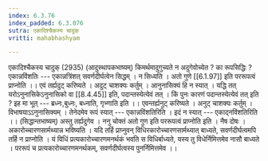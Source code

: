 ```yaml
---
index: 6.3.76
index_padded: 6.3.076
sutra: एकादिश्चैकस्य चादुक्
vritti: mahabhashyam

---
```

 एकादिश्चैकस्य चादुक् (2935) (आदुस्थापकभाष्यम्) किमर्थमादुगुच्यते न अदुगेवोच्येत ? का रूपसिद्धिः ? एकान्नविंशतिः --- एकान्नत्रिंशत् सवर्णदीर्घत्वेन सिद्धम् । न सिध्यति । अतो गुणे [[6.1.97]] इति पररूपत्वं प्राप्नोति ।। एवं तर्ह्यदुट् करिष्यते । अदुट् चाशक्यः कर्तुम् । आनुनासिक्यं हि न स्यात् । यद्धि तत् यरोऽनुनासिकेऽनुनासिको वा [[8.4.45]] इति, पदान्तस्येत्येवं तत् । किं पुनः कारणं पदान्तस्येत्येवं तत् इति ? इह मा भूत् --- ब्रध्नः,बुध्नः, बध्नाति, गृभ्णाति इति ।। एवन्तर्ह्यनुट् करिष्यते । अनुट् चाशक्यः कर्तुम् । विभाषयाऽऽनुनासिक्यम् । तेनेदमेव रूपं स्यात् --- एकान्नविंशतिरिति । इदं न स्यात् --- एकाद्नविंशतिरिति ।। (सिद्धान्तभाष्यम्) अस्तु तर्ह्यदुगेव । ननु चोक्तं अतो गुण इति पररूपत्वं प्राप्नोति इति । नैष दोषः । अकारोच्चारणसार्मथ्यान्न भविष्यति । यदि तर्हि प्राप्नुवन् विधिरकारोच्चारणसार्मथ्यात् बाध्यते, सवर्णदीर्घत्वमपि तर्हि न प्राप्नोति । यं विधिं प्रत्यकारोच्चारणमनर्थकं भवति स विधिर्बाध्यते, यस्य तु विधेर्निमित्तमेव नासौ बाध्यते । पररूपं च प्रत्यकारोच्चारणमनर्थकम्, सवर्णदीर्घत्वस्य पुनर्निमित्तमेव ।। 